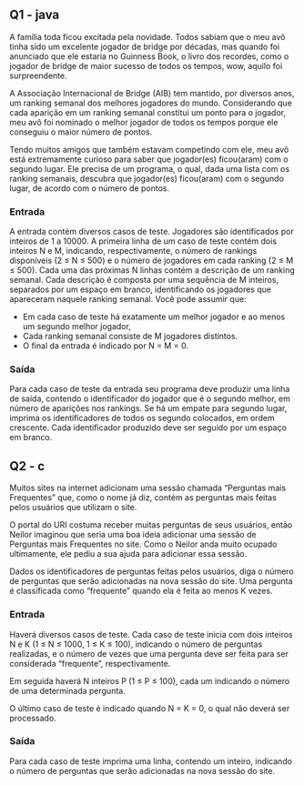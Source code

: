 ## Q1 - java
A família toda ficou excitada pela novidade. Todos sabiam que o meu avô tinha sido um excelente jogador de bridge por décadas, mas quando foi anunciado que ele estaria no Guinness Book, o livro dos recordes, como o jogador de bridge de maior sucesso de todos os tempos, wow, aquilo foi surpreendente.

A Associação Internacional de Bridge (AIB) tem mantido, por diversos anos, um ranking semanal dos melhores jogadores do mundo. Considerando que cada aparição em um ranking semanal constitui um ponto para o jogador, meu avô foi nominado o melhor jogador de todos os tempos porque ele conseguiu o maior número de pontos.

Tendo muitos amigos que também estavam competindo com ele, meu avô está extremamente curioso para saber que jogador(es) ficou(aram) com o segundo lugar. Ele precisa de um programa, o qual, dada uma lista com os ranking semanais, descubra que jogador(es) ficou(aram) com o segundo lugar, de acordo com o número de pontos.

### Entrada

A entrada contém diversos casos de teste. Jogadores são identificados por inteiros de 1 a 10000. A primeira linha de um caso de teste contém dois inteiros N e M, indicando, respectivamente, o número de rankings disponíveis (2 ≤ N ≤ 500) e o número de jogadores em cada ranking (2 ≤ M ≤ 500). Cada uma das próximas N linhas contém a descrição de um ranking semanal. Cada descrição é composta por uma sequência de M inteiros, separados por um espaço em branco, identificando os jogadores que apareceram naquele ranking semanal. Você pode assumir que:

- Em cada caso de teste há exatamente um melhor jogador e ao menos um segundo melhor jogador,
- Cada ranking semanal consiste de M jogadores distintos.
- O final da entrada é indicado por N = M = 0.

### Saída

Para cada caso de teste da entrada seu programa deve produzir uma linha de saída, contendo o identificador do jogador que é o segundo melhor, em número de aparições nos rankings. Se há um empate para segundo lugar, imprima os identificadores de todos os segundo colocados, em ordem crescente. Cada identificador produzido deve ser seguido por um espaço em branco.

## Q2 - c
Muitos sites na internet adicionam uma sessão chamada “Perguntas mais Frequentes” que, como o nome já diz, contém as perguntas mais feitas pelos usuários que utilizam o site.

O portal do URI costuma receber muitas perguntas de seus usuários, então Neilor imaginou que seria uma boa ideia adicionar uma sessão de Perguntas mais Frequentes no site. Como o Neilor anda muito ocupado ultimamente, ele pediu a sua ajuda para adicionar essa sessão.

Dados os identificadores de perguntas feitas pelos usuários, diga o número de perguntas que serão adicionadas na nova sessão do site. Uma pergunta é classificada como “frequente” quando ela é feita ao menos K vezes.

### Entrada

Haverá diversos casos de teste. Cada caso de teste inicia com dois inteiros N e K (1 ≤ N ≤ 1000, 1 ≤ K ≤ 100), indicando o número de perguntas realizadas, e o número de vezes que uma pergunta deve ser feita para ser considerada “frequente”, respectivamente.

Em seguida haverá N inteiros P (1 ≤ P ≤ 100), cada um indicando o número de uma determinada pergunta.

O último caso de teste é indicado quando N = K = 0, o qual não deverá ser processado.

### Saída

Para cada caso de teste imprima uma linha, contendo um inteiro, indicando o número de perguntas que serão adicionadas na nova sessão do site.
